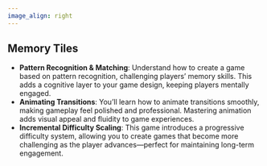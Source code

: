 ```yaml
---
image_align: right
---
```


## Memory Tiles

- **Pattern Recognition & Matching**: Understand how to create a game based on pattern recognition, challenging players’ memory skills.
This adds a cognitive layer to your game design, keeping players mentally engaged.
- **Animating Transitions**: You’ll learn how to animate transitions smoothly, making gameplay feel polished and professional.
Mastering animation adds visual appeal and fluidity to game experiences.
- **Incremental Difficulty Scaling**: This game introduces a progressive difficulty system, allowing you to create games that become more challenging as the player advances—perfect for maintaining long-term engagement.


<br>
